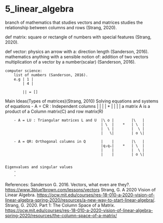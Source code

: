 # 5_linear_algebra
branch of mathematics that studies vectors and matrices
    studies the relationship between columns and rows (Strang, 2020).

def matrix:
    square or rectangle of numbers
    with special features (Strang, 2020).

def vector:
    physics
        an arrow with a:
            direction
            length (Sanderson, 2016).
    mathematics
        anything with a sensible notion of:
            addition of two vectors
            multiplication of a vector by a number(scalar) (Sanderson, 2016).

    computer science:
        list of numbers (Sanderson, 2016).
        e.g | 1 |
            | 4 |

            || = []


Main Ideas(Types of matrices)(Strang, 2010)
    Solving equations and systems of equations
        - A = CR : Independent columns  |   |
                                        |   | * |       |
                                        |   |
            a matrix A is a product of a Column matrix(C) and row matrix(R)
        
        - A = LU : Triangular matrices L and U  |\ o |        |\   |
                                                | \  |    *   | \  |
                                                |  \ |        |  \ |
                                                |   \|        | o \|
        
        - A = QR: Orthogonal columns in Q       |    |        |\   |
                                                |q₁qₙ|    *   | \  |
                                                |    |        |  \ |
                                                |    |        | o \|
                            

    Eigenvalues and singular values
        -
        -

References:
    Sanderson G. 2016. Vectors, what even are they?. https://www.3blue1brown.com/lessons/vectors
    Strang, G. A 2020 Vision of Linear Algebra. https://ocw.mit.edu/courses/res-18-010-a-2020-vision-of-linear-algebra-spring-2020/resources/a-new-way-to-start-linear-algebra/.
    Strang, G. 2020. Part 1: The Column Space of a Matrix. https://ocw.mit.edu/courses/res-18-010-a-2020-vision-of-linear-algebra-spring-2020/resources/the-column-space-of-a-matrix/
